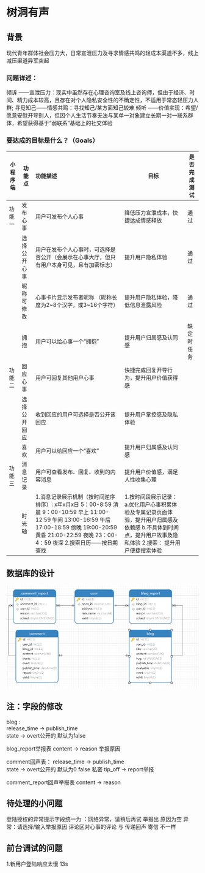 # 树洞有声
## 背景
现代青年群体社会压力大，日常宣泄压力及寻求情感共鸣的轻成本渠道不多，线上减压渠道异军突起  
### 问题详述：
倾诉        ——宣泄压力：现实中虽然存在心理咨询室及线上咨询师，但由于经济、时间、精力成本较高，且存在对个人隐私安全性的不确定性，不适用于常态轻压力人群;
寻觅知己——情感共鸣：寻找知己/某方面知己较难
倾听        ——价值实现：希望/愿意安慰开导别人，但因个人生活节奏无法与某单一对象建立长期一对一联系群体，希望获得基于“弱联系”基础上的社交体验

### 要达成的目标是什么？（Goals） 

| 小程序端 | 功能点   | 功能描述           | 目标                               | 是否完成测试 |
| -------- | -------- | :----------------- | ---------------------------------- | -------- |
|功能一|	发布心事|	用户可发布个人心事	|降低压力宣泄成本，快捷达成情感释放| 通过 |
|	|选择公开心事|	用户在发布个人心事时，可选择是否公开（会展示在心事大厅，但只有用户本身可见，且有加密标志）	|提升用户隐私体验| 通过 |
|	|昵称可修改|	心事卡片显示发布者昵称  （昵称长度为2~8个汉字，或3~16个字符）|	提升用户隐私体验，降低信息泄露风险| 通过 |
|	|拥抱|	用户可以给心事一个“拥抱”	|提升用户归属感及认同感| 缺定时任务 |
|功能二	|回应心事	|用户可回复其他用户心事	|快捷完成回复开导行为，提升用户价值获得感|  |
|	|选择公开回应|	收到回应的用户可选择是否公开该回应	|提升用户掌控感及隐私体验|  |
|	|喜欢|	用户可以给回应一个“喜欢”|	提升用户归属感及认同感|  |
|功能三|	消息记录|	用户可查看发布、回复、收到的内容消息|	提升用户价值感，满足人性收集心理|  |
|	|时光轴	| 1.消息记录展示机制（按时间逆序排序）: x年x月x日                               5：00-8:59       清晨                                                                                                         9：00-10:59     早上                                                                                           11:00-12:59      午间                                                                                         13:00-16:59      午后                                                                                               17:00-18:59      傍晚                                                                                      19:00-20:59      黄昏                                                                                         21:00-22:59      夜晚                                                                                                             23：00-4：59   夜深                                                                                                   2.搜索日历——按日期查找 |1.按时间段展示记录：                          a.优化用户心事积累体验及专属记录页面体验，提升用户归属感及依赖感         b.不具体到时间点，提升用户故事及隐私体验  2.搜索：  提升用户便捷搜索体验|  |

## 数据库的设计

![数据库模型图](.\model.png)

## 注：字段的修改
blog :  
release_time -> publish_time  
state -> overt公开的 默认为false  


blog_report举报表
content -> reason 举报原因

comment回声表：
release_time -> publish_time  
state -> overt公开的 默认为0 false 私密
tip_off -> report举报


comment_report回声举报表
content -> reason

## 待处理的小问题
登陆授权的异常提示字段统一为 ：网络异常，请稍后再试
举报出 原因为空 异常：请选择/输入举报原因
评论区对心事的评论 与 传递回声 寄信 不一样

## 前台调试的问题
1.新用户登陆响应太慢 13s
